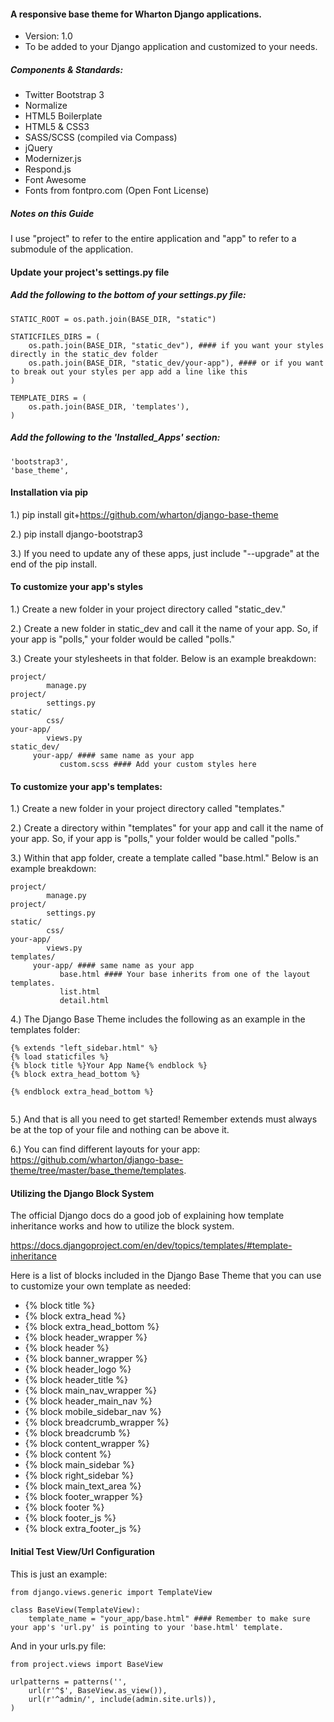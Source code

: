#### A responsive base theme for Wharton Django applications.
- Version: 1.0
- To be added to your Django application and customized to your needs.

##### Components & Standards: 
- Twitter Bootstrap 3
- Normalize
- HTML5 Boilerplate 
- HTML5 & CSS3
- SASS/SCSS (compiled via Compass)
- jQuery
- Modernizer.js
- Respond.js
- Font Awesome
- Fonts from fontpro.com (Open Font License)

##### Notes on this Guide

I use "project" to refer to the entire application and "app" to refer to a submodule of the application.

#### Update your project's settings.py file

##### Add the following to the bottom of your settings.py file:

<pre><code>STATIC_ROOT = os.path.join(BASE_DIR, "static")

STATICFILES_DIRS = (
    os.path.join(BASE_DIR, "static_dev"), #### if you want your styles directly in the static_dev folder 
    os.path.join(BASE_DIR, "static_dev/your-app"), #### or if you want to break out your styles per app add a line like this
)

TEMPLATE_DIRS = (
    os.path.join(BASE_DIR, 'templates'),
)
</code></pre>

##### Add the following to the 'Installed_Apps' section: 

<pre><code>'bootstrap3',
'base_theme',
</code></pre>

#### Installation via pip

1.) pip install git+https://github.com/wharton/django-base-theme
	
2.) pip install django-bootstrap3 

3.) If you need to update any of these apps, just include "--upgrade" at the end of the pip install.


#### To customize your app's styles

1.) Create a new folder in your project directory called "static_dev."

2.) Create a new folder in static_dev and call it the name of your app. So, if your app is "polls,"
    your folder would be called "polls."
    
3.) Create your stylesheets in that folder. Below is an example breakdown:

<pre><code>project/
		manage.py
project/
		settings.py
static/
		css/
your-app/
		views.py
static_dev/
     your-app/ #### same name as your app
           custom.scss #### Add your custom styles here
</code></pre>


#### To customize your app's templates:

1.) Create a new folder in your project directory called "templates."
		
2.) Create a directory within "templates" for your app and call it the name of your app. 
    So, if your app is "polls," your folder would be called "polls."

3.) Within that app folder, create a template called "base.html." Below is an example breakdown:

<pre><code>project/
		manage.py
project/
		settings.py
static/
		css/
your-app/
		views.py
templates/
     your-app/ #### same name as your app
           base.html #### Your base inherits from one of the layout templates.
           list.html
           detail.html
</code></pre>

4.) The Django Base Theme includes the following as an example in the templates folder:

<pre><code>{% extends "left_sidebar.html" %}
{% load staticfiles %}
{% block title %}Your App Name{% endblock %}
{% block extra_head_bottom %}
    <link href="{% static "your-app/custom.css" %}" rel="stylesheet" type="text/css">
{% endblock extra_head_bottom %}
<!--- ==========================================================================
   Include your custom blocks/html below:
   ========================================================================== --->
</code></pre>

5.) And that is all you need to get started!
    Remember extends must always be at the top of your file and nothing can be above it. 

6.) You can find different layouts for your app: https://github.com/wharton/django-base-theme/tree/master/base_theme/templates.
           

#### Utilizing the Django Block System

The official Django docs do a good job of explaining how template inheritance works and how to utilize the block system.

https://docs.djangoproject.com/en/dev/topics/templates/#template-inheritance

Here is a list of blocks included in the Django Base Theme that you can use to customize your own template as needed:

- {% block title %}
- {% block extra_head %} 
- {% block extra_head_bottom %}
- {% block header_wrapper %}
- {% block header %}
- {% block banner_wrapper %}
- {% block header_logo %}
- {% block header_title %}
- {% block main_nav_wrapper %}
- {% block header_main_nav %}
- {% block mobile_sidebar_nav %}
- {% block breadcrumb_wrapper %}
- {% block breadcrumb %}
- {% block content_wrapper %}
- {% block content %}
- {% block main_sidebar %}
- {% block right_sidebar %}
- {% block main_text_area %}
- {% block footer_wrapper %}
- {% block footer %}
- {% block footer_js %}
- {% block extra_footer_js %}


#### Initial Test View/Url Configuration

This is just an example:

<pre><code>from django.views.generic import TemplateView

class BaseView(TemplateView):
    template_name = "your_app/base.html" #### Remember to make sure your app's 'url.py' is pointing to your 'base.html' template.
</code></pre>
    
And in your urls.py file:

<pre><code>from project.views import BaseView

urlpatterns = patterns('',
    url(r'^$', BaseView.as_view()),
    url(r'^admin/', include(admin.site.urls)),
)
</code></pre>